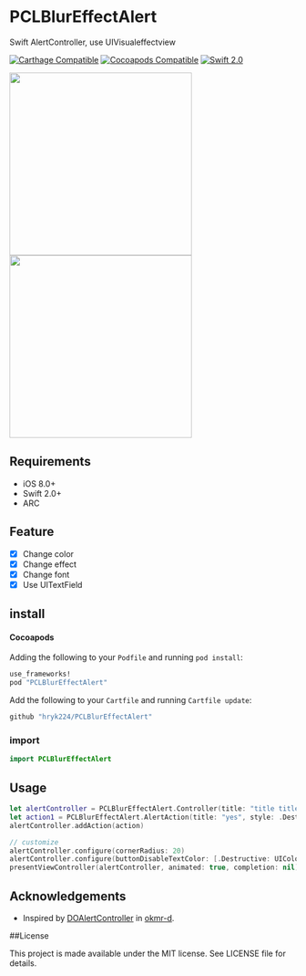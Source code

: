# PCLBlurEffectAlert

Swift AlertController, use UIVisualeffectview

[![Carthage Compatible](https://img.shields.io/badge/Carthage-compatible-4BC51D.svg?style=flat)](https://github.com/Carthage/Carthage)
[![Cocoapods Compatible](http://img.shields.io/cocoapods/v/PCLBlurEffectAlert.svg?style=flat)](http://cocoadocs.org/docsets/PCLEffectBluralert)
[![Swift 2.0](https://img.shields.io/badge/Swift-2.0-orange.svg?style=flat)](https://developer.apple.com/swift/)


<img src="https://raw.githubusercontent.com/wiki/hryk224/PCLBlurEffectAlert/images/sample1.gif" width="320" > <img src="https://raw.githubusercontent.com/wiki/hryk224/PCLBlurEffectAlert/images/sample2.gif" width="320" >

## Requirements
- iOS 8.0+
- Swift 2.0+
- ARC

## Feature
- [x] Change color
- [x] Change effect
- [x] Change font
- [x] Use UITextField

## install

#### Cocoapods

Adding the following to your `Podfile` and running `pod install`:

```Ruby
use_frameworks!
pod "PCLBlurEffectAlert"
```

<!--#### Carthage-->

Add the following to your `Cartfile` and running `Cartfile update`:

```Ruby
github "hryk224/PCLBlurEffectAlert"
```

### import

```Swift
import PCLBlurEffectAlert
```

## Usage

```Swift
let alertController = PCLBlurEffectAlert.Controller(title: "title title title title title title title", message: nil, style: .Alert)
let action1 = PCLBlurEffectAlert.AlertAction(title: "yes", style: .Destructive, handler: { action in  print("yes") })
alertController.addAction(action)

// customize
alertController.configure(cornerRadius: 20)
alertController.configure(buttonDisableTextColor: [.Destructive: UIColor.redColor()])
presentViewController(alertController, animated: true, completion: nil)
```

## Acknowledgements

* Inspired by [DOAlertController](https://github.com/okmr-d/DOAlertController) in [okmr-d](https://github.com/okmr-d).

##License

This project is made available under the MIT license. See LICENSE file for details.
